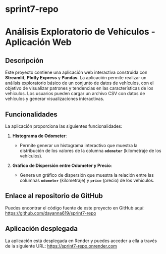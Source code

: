 # sprint7-repo
# Análisis Exploratorio de Vehículos - Aplicación Web

## Descripción
Este proyecto contiene una aplicación web interactiva construida con **Streamlit**, **Plotly Express** y **Pandas**. La aplicación permite realizar un análisis exploratorio básico de un conjunto de datos de vehículos, con el objetivo de visualizar patrones y tendencias en las características de los vehículos. Los usuarios pueden cargar un archivo CSV con datos de vehículos y generar visualizaciones interactivas.

## Funcionalidades
La aplicación proporciona las siguientes funcionalidades:

1. **Histograma de Odometer**: 
   - Permite generar un histograma interactivo que muestra la distribución de los valores de la columna **`odometer`** (kilometraje de los vehículos).

2. **Gráfico de Dispersión entre Odometer y Precio**:
   - Genera un gráfico de dispersión que muestra la relación entre las columnas **`odometer`** (kilometraje) y **`price`** (precio) de los vehículos.

## Enlace al repositorio de GitHub
Puedes encontrar el código fuente de este proyecto en GitHub aquí: https://github.com/dayanna619/sprint7-repo

## Aplicación desplegada
La aplicación está desplegada en Render y puedes acceder a ella a través de la siguiente URL: https://sprint7-repo.onrender.com
